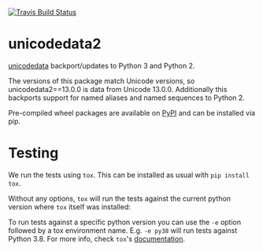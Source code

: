 [![Travis Build Status](https://travis-ci.org/fonttools/unicodedata2.svg?branch=master)](https://travis-ci.org/fonttools/unicodedata2)

unicodedata2
============

[unicodedata] backport/updates to Python 3 and Python 2.

The versions of this package match Unicode versions, so unicodedata2==13.0.0 is data from Unicode 13.0.0.
Additionally this backports support for named aliases and named sequences to Python 2.

Pre-compiled wheel packages are available on [PyPI] and can be installed via pip.

[unicodedata]: https://docs.python.org/3/library/unicodedata.html
[PyPI]: https://pypi.org/project/unicodedata2/


Testing
=======

We run the tests using `tox`. This can be installed as usual with `pip install tox`.

Without any options, `tox` will run the tests against the current python version where
`tox` itself was installed:

To run tests against a specific python version you can use the `-e` option followed by
a tox environment name. E.g. `-e py38` will run tests against Python 3.8.
For more info, check `tox`'s [documentation](https://tox.readthedocs.io/en/latest/).
